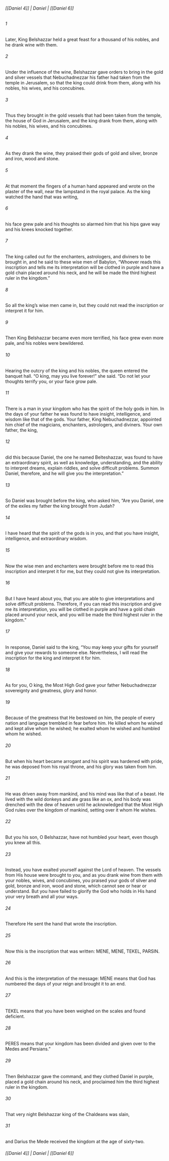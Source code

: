 ###### [[Daniel 4]] | Daniel | [[Daniel 6]]

###### 1
Later, King Belshazzar held a great feast for a thousand of his nobles, and he drank wine with them.
###### 2
Under the influence of the wine, Belshazzar gave orders to bring in the gold and silver vessels that Nebuchadnezzar his father had taken from the temple in Jerusalem, so that the king could drink from them, along with his nobles, his wives, and his concubines.
###### 3
Thus they brought in the gold vessels that had been taken from the temple, the house of God in Jerusalem, and the king drank from them, along with his nobles, his wives, and his concubines.
###### 4
As they drank the wine, they praised their gods of gold and silver, bronze and iron, wood and stone.
###### 5
At that moment the fingers of a human hand appeared and wrote on the plaster of the wall, near the lampstand in the royal palace. As the king watched the hand that was writing,
###### 6
his face grew pale and his thoughts so alarmed him that his hips gave way and his knees knocked together.
###### 7
The king called out for the enchanters, astrologers, and diviners to be brought in, and he said to these wise men of Babylon, “Whoever reads this inscription and tells me its interpretation will be clothed in purple and have a gold chain placed around his neck, and he will be made the third highest ruler in the kingdom.”
###### 8
So all the king’s wise men came in, but they could not read the inscription or interpret it for him.
###### 9
Then King Belshazzar became even more terrified, his face grew even more pale, and his nobles were bewildered.
###### 10
Hearing the outcry of the king and his nobles, the queen entered the banquet hall. “O king, may you live forever!” she said. “Do not let your thoughts terrify you, or your face grow pale.
###### 11
There is a man in your kingdom who has the spirit of the holy gods in him. In the days of your father he was found to have insight, intelligence, and wisdom like that of the gods. Your father, King Nebuchadnezzar, appointed him chief of the magicians, enchanters, astrologers, and diviners. Your own father, the king,
###### 12
did this because Daniel, the one he named Belteshazzar, was found to have an extraordinary spirit, as well as knowledge, understanding, and the ability to interpret dreams, explain riddles, and solve difficult problems. Summon Daniel, therefore, and he will give you the interpretation.”
###### 13
So Daniel was brought before the king, who asked him, “Are you Daniel, one of the exiles my father the king brought from Judah?
###### 14
I have heard that the spirit of the gods is in you, and that you have insight, intelligence, and extraordinary wisdom.
###### 15
Now the wise men and enchanters were brought before me to read this inscription and interpret it for me, but they could not give its interpretation.
###### 16
But I have heard about you, that you are able to give interpretations and solve difficult problems. Therefore, if you can read this inscription and give me its interpretation, you will be clothed in purple and have a gold chain placed around your neck, and you will be made the third highest ruler in the kingdom.”
###### 17
In response, Daniel said to the king, “You may keep your gifts for yourself and give your rewards to someone else. Nevertheless, I will read the inscription for the king and interpret it for him.
###### 18
As for you, O king, the Most High God gave your father Nebuchadnezzar sovereignty and greatness, glory and honor.
###### 19
Because of the greatness that He bestowed on him, the people of every nation and language trembled in fear before him. He killed whom he wished and kept alive whom he wished; he exalted whom he wished and humbled whom he wished.
###### 20
But when his heart became arrogant and his spirit was hardened with pride, he was deposed from his royal throne, and his glory was taken from him.
###### 21
He was driven away from mankind, and his mind was like that of a beast. He lived with the wild donkeys and ate grass like an ox, and his body was drenched with the dew of heaven until he acknowledged that the Most High God rules over the kingdom of mankind, setting over it whom He wishes.
###### 22
But you his son, O Belshazzar, have not humbled your heart, even though you knew all this.
###### 23
Instead, you have exalted yourself against the Lord of heaven. The vessels from His house were brought to you, and as you drank wine from them with your nobles, wives, and concubines, you praised your gods of silver and gold, bronze and iron, wood and stone, which cannot see or hear or understand. But you have failed to glorify the God who holds in His hand your very breath and all your ways.
###### 24
Therefore He sent the hand that wrote the inscription.
###### 25
Now this is the inscription that was written: MENE, MENE, TEKEL, PARSIN.
###### 26
And this is the interpretation of the message: MENE means that God has numbered the days of your reign and brought it to an end.
###### 27
TEKEL means that you have been weighed on the scales and found deficient.
###### 28
PERES means that your kingdom has been divided and given over to the Medes and Persians.”
###### 29
Then Belshazzar gave the command, and they clothed Daniel in purple, placed a gold chain around his neck, and proclaimed him the third highest ruler in the kingdom.
###### 30
That very night Belshazzar king of the Chaldeans was slain,
###### 31
and Darius the Mede received the kingdom at the age of sixty-two.

###### [[Daniel 4]] | Daniel | [[Daniel 6]]
